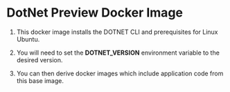 # DotNet Preview Docker Image

1. This docker image installs the DOTNET CLI and prerequisites for Linux Ubuntu.

2. You will need to set the **DOTNET_VERSION** environment variable to the desired version.

3. You can then derive docker images which include application code from this base image.